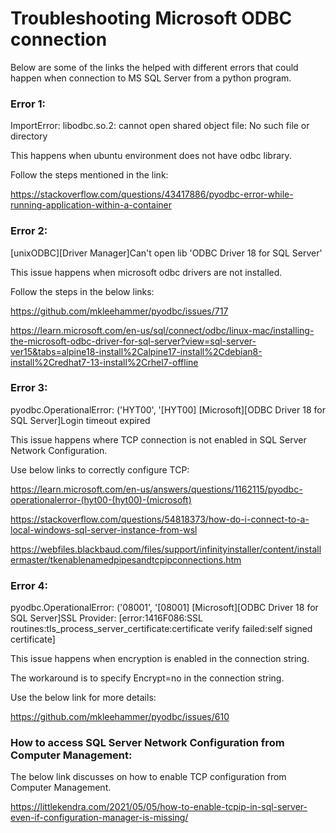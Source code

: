 # Troubleshooting Microsoft ODBC connection

Below are some of the links the helped with different errors that could happen when connection to MS SQL Server from a python program.

### Error 1:

ImportError: libodbc.so.2: cannot open shared object file: No such file or directory

This happens when ubuntu environment does not have odbc library.

Follow the steps mentioned in the link:

https://stackoverflow.com/questions/43417886/pyodbc-error-while-running-application-within-a-container


### Error 2:

[unixODBC][Driver Manager]Can't open lib 'ODBC Driver 18 for SQL Server'

This issue happens when microsoft odbc drivers are not installed.

Follow the steps in the below links:

https://github.com/mkleehammer/pyodbc/issues/717

https://learn.microsoft.com/en-us/sql/connect/odbc/linux-mac/installing-the-microsoft-odbc-driver-for-sql-server?view=sql-server-ver15&tabs=alpine18-install%2Calpine17-install%2Cdebian8-install%2Credhat7-13-install%2Crhel7-offline


### Error 3:

pyodbc.OperationalError: ('HYT00', '[HYT00] [Microsoft][ODBC Driver 18 for SQL Server]Login timeout expired

This issue happens where TCP connection is not enabled in SQL Server Network Configuration.

Use below links to correctly configure TCP:

https://learn.microsoft.com/en-us/answers/questions/1162115/pyodbc-operationalerror-(hyt00-(hyt00)-(microsoft)

https://stackoverflow.com/questions/54818373/how-do-i-connect-to-a-local-windows-sql-server-instance-from-wsl

https://webfiles.blackbaud.com/files/support/infinityinstaller/content/installermaster/tkenablenamedpipesandtcpipconnections.htm


### Error 4:

pyodbc.OperationalError: ('08001', '[08001] [Microsoft][ODBC Driver 18 for SQL Server]SSL Provider: [error:1416F086:SSL routines:tls_process_server_certificate:certificate verify failed:self signed certificate]

This issue happens when encryption is enabled in the connection string.

The workaround is to specify Encrypt=no in the connection string.

Use the below link for more details:

https://github.com/mkleehammer/pyodbc/issues/610


### How to access SQL Server Network Configuration from Computer Management:
The below link discusses on how to enable TCP configuration from Computer Management.

https://littlekendra.com/2021/05/05/how-to-enable-tcpip-in-sql-server-even-if-configuration-manager-is-missing/
